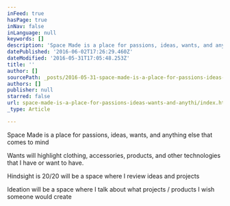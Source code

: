 ```yaml
---
inFeed: true
hasPage: true
inNav: false
inLanguage: null
keywords: []
description: 'Space Made is a place for passions, ideas, wants, and anything else that comes to mind'
datePublished: '2016-06-02T17:26:29.460Z'
dateModified: '2016-05-31T17:05:48.253Z'
title: ''
author: []
sourcePath: _posts/2016-05-31-space-made-is-a-place-for-passions-ideas-wants-and-anythi.md
authors: []
publisher: null
starred: false
url: space-made-is-a-place-for-passions-ideas-wants-and-anythi/index.html
_type: Article

---
```

Space Made is a place for passions, ideas, wants, and anything else that comes to mind

Wants will highlight clothing, accessories, products, and other technologies that I have or want to have. 

Hindsight is 20/20 will be a space where I review ideas and projects

Ideation will be a space where I talk about what projects / products I wish someone would create